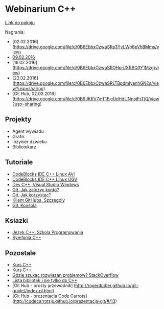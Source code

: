 Webinarium C++
==================

[Link do pokoju](https://mistrzowiekodowania.clickwebinar.com/cplusplus)

Nagrania:
- [02.02.2016] (https://drive.google.com/file/d/0B6EbbxOzwaSRa3YyLWp6eVhBMms/view)
- [09.02.2016](https://drive.google.com/file/d/0BzgO0hOQGTyGT0ZMNUpta0g2Wlk/view)
- [16.02.2016] (https://drive.google.com/file/d/0B6EbbxOzwaSROHpiUXRBQ3Y1Mzg/view)
- [23.02.2016] (https://drive.google.com/file/d/0B6EbbxOzwaSRLTBpdmlyenhGN2s/view?usp=sharing)
- [Git Hub, 02.03.2016] (https://drive.google.com/file/d/0B9JKKV7mT1EjeUdHdUNnajFsTjQ/view?usp=sharing)

Projekty
-----------
- Agent wywiadu
- Grafik
- Inzynier dzwieku
- Bibliotekarz

Tutoriale
-----------
- [CodeBlocks IDE C++ Linux AVI](https://www.dropbox.com/s/neo9d93n0vemzsy/Tutorial%20Linux%20CodeBlocks.avi?dl=0)
- [CodeBlocks IDE C++ Linux OGV](https://www.dropbox.com/s/5voogy05xo3idh8/Tutorial%20Linux%20CodeBlocks.ogv?dl=0)
- [Dev C++, Visual Studio Windows](https://www.dropbox.com/s/pp0r5mlb0yu1a1v/Tutorial%20Windows.avi?dl=0)
- [Git. Jak zalozyc konto?](https://www.youtube.com/watch?v=c3wkU2sQINc&feature=youtu.be)
- [Git. Jak korzystac?](https://www.youtube.com/watch?v=88LT17aRl7Y&feature=youtu.be)
- [Klient GitHuba. Szczegoly](https://www.dropbox.com/s/cidu19f1xc9ddrl/GitHub%20client%20details.avi?dl=0)
- [Git. Konsola](https://www.dropbox.com/s/owy6ji37ufkum6f/Git%20console.avi?dl=0)

Ksiazki
-----------
- [Jezyk C++. Szkola Programowania](http://helion.pl/ksiazki/jezyk-c-szkola-programowania-wydanie-vi-stephen-prata,cppri6.htm)
- [Symfonia C++](http://helion.pl/ksiazki/symfonia-c-standard-programowanie-w-jezyku-c-orientowane-obiektowo-tom-i-i-ii-jerzy-grebosz,a_006w.htm)

Pozostale
-----------

- [Kurs C++](http://algorytm.edu.pl/wstp-do-c)
- [Kurs C++](http://cpp0x.pl/)
- [Gdzie szukac rozwiazan problemow? StackOverflow](http://stackoverflow.com/)
- [Lista bibliotek i nie tylko do C++](http://www.cplusplus.com/reference/)
- [Git Hub - prosty przewodnik] (http://rogerdudler.github.io/git-guide//index.pl.html)
- [Git Hub - prezentacja Code Carrots] (http://codecarrotsjs.github.io/prezentacja-git/#/13)
